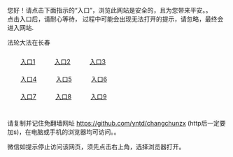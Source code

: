 您好！请点击下面指示的“入口”，浏览此网站是安全的，且为您带来平安。。 <br/>
点击入口后，请耐心等待， 过程中可能会出现无法打开的提示，请忽略，最终会进入网站. </br>

法轮大法在长春<br/>
<div style="padding:10px"><a style="margin:20px" target="_blank" href="https://d1brjp9nhuso5o.cloudfront.net/2Qpsp?fsalhxkl" id="ccLink1" rel="nofollow">入口1</a> <a target="_blank" style="margin:20px" href="https://d2d9d9ttumtcyh.cloudfront.net/2Qpsp?cqjqzk" id="ccLink2" rel="nofollow">入口2</a> <a style="margin:20px" target="_blank" href="https://d2mcacydmkl1gb.cloudfront.net/2Qpsp?hbaqfixk" id="ccLink3" rel="nofollow">入口3</a></div>

<div style="padding:10px" ><a style="margin:20px" target="_blank" href="https://d1brjp9nhuso5o.cloudfront.net/2Qpsp?fsalhxkl" id="ccLink4" rel="nofollow">入口4</a> <a style="margin:20px" href="https://d2d9d9ttumtcyh.cloudfront.net/2Qpsp?cqjqzk" target="_blank" id="ccLink5" rel="nofollow">入口5</a> <a style="margin:20px" href="https://d2mcacydmkl1gb.cloudfront.net/2Qpsp?hbaqfixk" target="_blank" id="ccLink6" rel="nofollow">入口6</a></div>

<div style="padding:10px"><a style="margin:20px" target="_blank" href="https://d1brjp9nhuso5o.cloudfront.net/2Qpsp?fsalhxkl" id="ccLink7" rel="nofollow">入口7</a> <a style="margin:20px" href="https://d2d9d9ttumtcyh.cloudfront.net/2Qpsp?cqjqzk" target="_blank" id="ccLink8" rel="nofollow">入口8</a> <a style="margin:20px" target="_blank" href="https://d2mcacydmkl1gb.cloudfront.net/2Qpsp?hbaqfixk" id="ccLink9" rel="nofollow">入口9</a></div>

<br/>



请复制并记住免翻墙网址 https://github.com/yntd/changchunzx (http后一定要加s)，在电脑或手机的浏览器均可访问。。<br/>

微信如提示停止访问该网页，须先点击右上角，选择浏览器打开。

